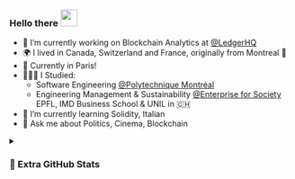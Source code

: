 ### Hello there <img src = "https://raw.githubusercontent.com/MartinHeinz/MartinHeinz/master/wave.gif" width = 30px>

- 🔭 I’m currently working on Blockchain Analytics at [@LedgerHQ](https://github.com/LedgerHQ)
- 🌍 I lived in Canada, Switzerland and France, originally from Montreal 🦌
- 🥐 Currently in Paris!
- 👨🏽‍🎓 I Studied:
  - Software Engineering [@Polytechnique Montréal](https://www.polymtl.ca/)
  - Engineering Management & Sustainability [@Enterprise for Society](https://e4s.center/) EPFL, IMD Business School & UNIL in 🇨🇭
- 🌱 I’m currently learning Solidity, Italian
- 💬 Ask me about Politics, Cinema, Blockchain

<details>
<summary><h3>🎨 Extra GitHub Stats</h3></summary>
<br>
<img src=https://github-readme-stats.vercel.app/api?username=mbelanger-ledger&show_icons=true&count_private=true>
</details>


